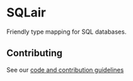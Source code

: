 # SQLair

Friendly type mapping for SQL databases.

## Contributing

See our [code and contribution guidelines](CONTRIBUTING.md)

